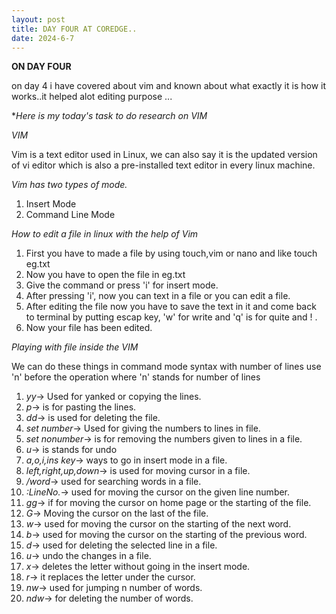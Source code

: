 ```yaml
---
layout: post
title: DAY FOUR AT COREDGE..
date: 2024-6-7
---
```


**ON DAY FOUR**

on day 4 i have covered about vim and known about what exactly it is 
how it works..it helped alot editing purpose ...

**Here is  my today's task to do research on *VIM**

*VIM*

Vim is a text editor used in Linux, we can also say it is the updated
version of vi editor which is also a pre-installed text editor in every
linux machine.

*Vim has two types of mode.*

1. Insert Mode
2. Command Line Mode

*How to edit a file in linux with the help of Vim*

1. First you have to made a file by using touch,vim or nano and <filename> like touch eg.txt
2. Now you have to open the file in eg.txt
3. Give the command or press 'i' for insert mode.
4. After pressing 'i', now you can text in a file or you can edit a file.
5. After editing the file now you have to save the text in it and come back to terminal by putting
   escap key, 'w' for write and 'q' is for quite and ! .
6. Now your file has been edited.

*Playing with file inside the VIM*

We can do these things in command mode
syntax with number of lines use 'n' before the operation where 'n' stands for number of lines
1. *yy*-> Used for yanked or copying the lines.
2. *p*-> is for pasting the lines.
3. *dd*-> is used for deleting the file.
4. *set number*-> Used for giving the numbers to lines in file.
5. *set nonumber*-> is for removing the numbers given to lines in a file.
6. *u*-> is stands for undo
7. *a,o,i,ins key*-> ways to go in insert mode in a file.
8. *left,right,up,down*-> is used for moving cursor in a file.
9. */word*-> used for searching words in a file.
10. *:LineNo.*-> used for moving the cursor on the given line number.
11. *gg*-> if for moving the cursor on home page or the starting of the file.
12. *G*-> Moving the cursor on the last of the file.
13. *w*-> used for moving the cursor on the starting of the next word.
14. *b*-> used for moving the cursor on the starting of the previous word.
15. *d*-> used for deleting the selected line in a file.
16. *u*-> undo the changes in a file.
17. *x*-> deletes the letter without going in the insert mode.
18. *r*-> it replaces the letter under the cursor.
19. *nw*-> used for jumping n number of words.
20. *ndw*-> for deleting the number of words.
